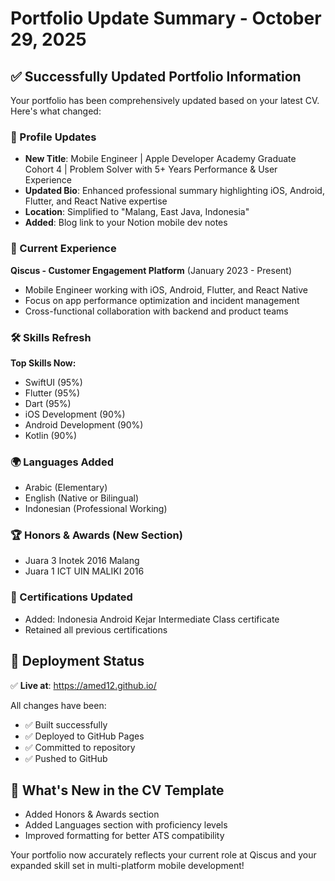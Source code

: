 # Portfolio Update Summary - October 29, 2025

## ✅ Successfully Updated Portfolio Information

Your portfolio has been comprehensively updated based on your latest CV. Here's what changed:

### 🎯 Profile Updates
- **New Title**: Mobile Engineer | Apple Developer Academy Graduate Cohort 4 | Problem Solver with 5+ Years Performance & User Experience
- **Updated Bio**: Enhanced professional summary highlighting iOS, Android, Flutter, and React Native expertise
- **Location**: Simplified to "Malang, East Java, Indonesia"
- **Added**: Blog link to your Notion mobile dev notes

### 💼 Current Experience
**Qiscus - Customer Engagement Platform** (January 2023 - Present)
- Mobile Engineer working with iOS, Android, Flutter, and React Native
- Focus on app performance optimization and incident management
- Cross-functional collaboration with backend and product teams

### 🛠️ Skills Refresh
**Top Skills Now:**
- SwiftUI (95%)
- Flutter (95%)
- Dart (95%)
- iOS Development (90%)
- Android Development (90%)
- Kotlin (90%)

### 🌍 Languages Added
- Arabic (Elementary)
- English (Native or Bilingual)
- Indonesian (Professional Working)

### 🏆 Honors & Awards (New Section)
- Juara 3 Inotek 2016 Malang
- Juara 1 ICT UIN MALIKI 2016

### 📜 Certifications Updated
- Added: Indonesia Android Kejar Intermediate Class certificate
- Retained all previous certifications

## 🚀 Deployment Status
✅ **Live at**: https://amed12.github.io/

All changes have been:
- ✅ Built successfully
- ✅ Deployed to GitHub Pages
- ✅ Committed to repository
- ✅ Pushed to GitHub

## 📝 What's New in the CV Template
- Added Honors & Awards section
- Added Languages section with proficiency levels
- Improved formatting for better ATS compatibility

Your portfolio now accurately reflects your current role at Qiscus and your expanded skill set in multi-platform mobile development!
